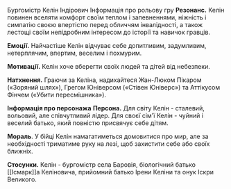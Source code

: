 Бургомістр Келін Індірович
Інформація про рольову гру
**Резонанс.** Келін повинен вселяти комфорт своїм теплом і запевненнями, ніжність і симпатію своєю впертістю перед обличчям інвалідності, а також лестощі своїм непідробним інтересом до історії та навичок гравців.

**Емоції.** Найчастіше Келін відчуває себе допитливим, задумливим, нетерплячим, впертим, веселим і похмурим.

**Мотивації.** Келін хоче вберегти своїх людей та дітей від небезпеки.

**Натхнення.** Граючи за Келіна, надихайтеся Жан-Люком Пікаром («Зоряний шлях»), Грегом Юніверсом («Стівен Юніверс») та Аттікусом Фінчем («Убити пересмішника»).

**Інформація про персонажа**
**Персона.** Для світу Келін - сталевий, вольовий, але співчутливий лідер. Для своєї сім'ї Келін - чуйний і веселий батько, який повністю присвячує себе дітям.

**Мораль**. У бійці Келін намагатиметься домовитися про мир, але за необхідності триматиме руку на лезі, щоб захистити себе або своїх ближніх.

**Стосунки.** Келін - бургомістр села Баровія, біологічний батько [[Ісмарк]]а Келіновича, прийомний батько Ірени Келіни та онук Іскри Великого.